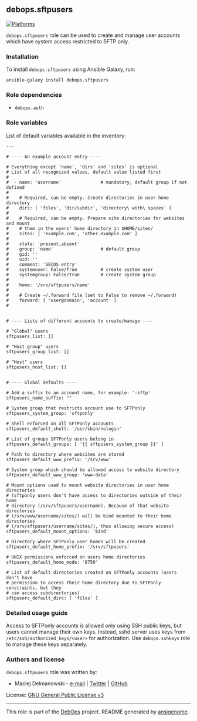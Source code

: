 ## debops.sftpusers

[![Platforms](http://img.shields.io/badge/platforms-debian%20|%20ubuntu-lightgrey.svg)](#)

`debops.sftpusers` role can be used to create and manage user accounts
which have system access restricted to SFTP only.

### Installation

To install `debops.sftpusers` using Ansible Galaxy, run:

    ansible-galaxy install debops.sftpusers

### Role dependencies

- `debops.auth`



### Role variables

List of default variables available in the inventory:

    ---
    
    # ---- An example account entry ----
    
    # Everything except 'name', 'dirs' and 'sites' is optional
    # List of all recognized values, default value listed first
    #
    #  - name: 'username'               # mandatory, default group if not defined
    #
    #    # Required, can be empty. Create directories in user home directory
    #    dirs: [ 'files', 'dir/subdir', 'directory\ with\ spaces' ]
    #
    #    # Required, can be empty. Prepare site directories for websites and mount
    #    # them in the users' home directory in $HOME/sites/
    #    sites: [ 'example.com', 'other.example.com' ]
    #
    #    state: 'present,absent'
    #    group: 'name'                  # default group
    #    gid: ''
    #    uid: ''
    #    comment: 'GECOS entry'
    #    systemuser: False/True         # create system user
    #    systemgroup: False/True        # create system group
    #
    #    home: '/srv/sftpusers/name'
    #
    #    # Create ~/.forward file (set to False to remove ~/.forward)
    #    forward: [ 'user@domain', 'account' ]
    #
    
    
    # ---- Lists of different accounts to create/manage ----
    
    # "Global" users
    sftpusers_list: []
    
    # "Host group" users
    sftpusers_group_list: []
    
    # "Host" users
    sftpusers_host_list: []
    
    
    # ---- Global defaults ----
    
    # Add a suffix to an account name, for example: '-sftp'
    sftpusers_name_suffix: ""
    
    # System group that restricts account use to SFTPonly
    sftpusers_system_group: 'sftponly'
    
    # Shell enforced on all SFTPonly accounts
    sftpusers_default_shell: '/usr/sbin/nologin'
    
    # List of groups SFTPonly users belong in
    sftpusers_default_groups: [ '{{ sftpusers_system_group }}' ]
    
    # Path to directory where websites are stored
    sftpusers_default_www_prefix: '/srv/www'
    
    # System group which should be allowed access to website directory
    sftpusers_default_www_group: 'www-data'
    
    # Mount options used to mount website directories in user home directories
    # (sftponly users don't have access to directories outside of their home
    # directory (/srv/sftpusers/username). Because of that website directories
    # (/srv/www/username/sites/) will be bind mounted to their home directories
    # (/srv/sftpusers/username/sites/), thus allowing secure access)
    sftpusers_default_mount_options: 'bind'
    
    # Directory where SFTPonly user homes will be created
    sftpusers_default_home_prefix: '/srv/sftpusers'
    
    # UNIX permissions enforced on users home directories
    sftpusers_default_home_mode: '0750'
    
    # List of default directories created on SFTPonly accounts (users don't have
    # permission to access their home directory due to SFTPonly constraints, but they
    # can access subdirectories)
    sftpusers_default_dirs: [ 'files' ]




### Detailed usage guide

Access to SFTPonly accounts is allowed only using SSH public keys, but users
cannot manage their own keys. Instead, sshd server uses keys from
`/etc/ssh/authorized_keys/<user>` for authorization. Use `debops.sshkeys` role to
manage these keys separately.


### Authors and license

`debops.sftpusers` role was written by:

- Maciej Delmanowski - [e-mail](mailto:drybjed@gmail.com) | [Twitter](https://twitter.com/drybjed) | [GitHub](https://github.com/drybjed)


License: [GNU General Public License v3](https://tldrlegal.com/license/gnu-general-public-license-v3-(gpl-3))


***

This role is part of the [DebOps](http://debops.org/) project. README generated by [ansigenome](https://github.com/nickjj/ansigenome/).

